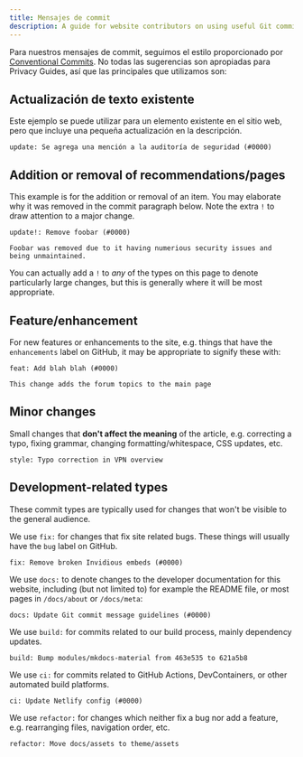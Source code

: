 ```yaml
---
title: Mensajes de commit
description: A guide for website contributors on using useful Git commit messages when making website change requests.
---
```


Para nuestros mensajes de commit, seguimos el estilo proporcionado por [Conventional Commits](https://conventionalcommits.org). No todas las sugerencias son apropiadas para Privacy Guides, así que las principales que utilizamos son:

## Actualización de texto existente

Este ejemplo se puede utilizar para un elemento existente en el sitio web, pero que incluye una pequeña actualización en la descripción.

```text
update: Se agrega una mención a la auditoría de seguridad (#0000)
```

## Addition or removal of recommendations/pages

This example is for the addition or removal of an item. You may elaborate why it was removed in the commit paragraph below. Note the extra `!` to draw attention to a major change.

```text
update!: Remove foobar (#0000)

Foobar was removed due to it having numerious security issues and being unmaintained.
```

You can actually add a `!` to _any_ of the types on this page to denote particularly large changes, but this is generally where it will be most appropriate.

## Feature/enhancement

For new features or enhancements to the site, e.g. things that have the `enhancements` label on GitHub, it may be appropriate to signify these with:

```text
feat: Add blah blah (#0000)

This change adds the forum topics to the main page
```

## Minor changes

Small changes that **don't affect the meaning** of the article, e.g. correcting a typo, fixing grammar, changing formatting/whitespace, CSS updates, etc.

```text
style: Typo correction in VPN overview
```

## Development-related types

These commit types are typically used for changes that won't be visible to the general audience.

We use `fix:` for changes that fix site related bugs. These things will usually have the `bug` label on GitHub.

```text
fix: Remove broken Invidious embeds (#0000)
```

We use `docs:` to denote changes to the developer documentation for this website, including (but not limited to) for example the README file, or most pages in `/docs/about` or `/docs/meta`:

```text
docs: Update Git commit message guidelines (#0000)
```

We use `build:` for commits related to our build process, mainly dependency updates.

```text
build: Bump modules/mkdocs-material from 463e535 to 621a5b8
```

We use `ci:` for commits related to GitHub Actions, DevContainers, or other automated build platforms.

```text
ci: Update Netlify config (#0000)
```

We use `refactor:` for changes which neither fix a bug nor add a feature, e.g. rearranging files, navigation order, etc.

```text
refactor: Move docs/assets to theme/assets
```
